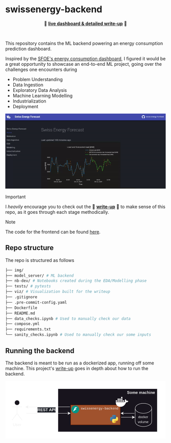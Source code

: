# swissenergy-backend

<p align="center">🚀 <a href="https://swissenergy.arthurgassner.ch"><strong>live dashboard & detailed write-up</strong></a> 🚀</p>

<br>

This repository contains the ML backend powering an energy consumption prediction dashboard.

Inspired by the [SFOE's energy consumption dashboard](https://www.energiedashboard.admin.ch/strom/stromverbrauch), I figured it would be a great opportunity to showcase an end-to-end ML project, going over the challenges one encounters during

- Problem Understanding
- Data Ingestion
- Exploratory Data Analysis
- Machine Learning Modelling
- Industrialization
- Deployment

![](img/dashboard.gif)

> [!IMPORTANT]
> I _heavily_ encourage you to check out the 🚀 [**write-up**](https://swissenergy.arthurgassner.ch) 🚀 to make sense of this repo, as it goes through each stage methodically.

> [!NOTE]  
> The code for the frontend can be found [here](https://github.com/arthurgassner/swissenergy-frontend).

## Repo structure

The repo is structured as follows

```bash 
├── img/ 
├── model_server/ # ML backend
├── nb-dev/ # Notebooks created during the EDA/Modelling phase
├── tests/ # pytests
├── viz/ # Visualization built for the writeup
├── .gitignore 
├── .pre-commit-config.yaml 
├── Dockerfile
├── README.md
├── data_checks.ipynb # Used to manually check our data
├── compose.yml 
├── requirements.txt
└── sanity_checks.ipynb # Used to manually check our some inputs
```

## Running the backend

The backend is meant to be run as a dockerized app, running off some machine. This project's [write-up](https://swissenergy.arthurgassner.ch) goes in depth about how to run the backend.

![](img/backend.png)
